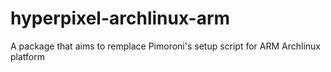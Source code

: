 # hyperpixel-archlinux-arm
A package that aims to remplace Pimoroni's setup script for ARM Archlinux platform 
